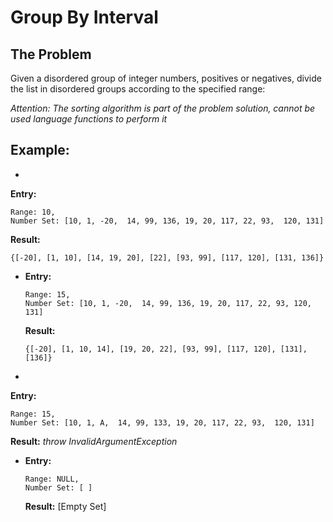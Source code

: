 Group By Interval
============

The Problem
----------

Given a disordered group of integer numbers, positives or negatives, divide the list in disordered groups according to the specified range: 

*Attention: The sorting algorithm is part of the problem solution, cannot be used language functions to perform it* 

Example:
---------
* 
 **Entry:** 
 ```
 Range: 10,  
 Number Set: [10, 1, -20,  14, 99, 136, 19, 20, 117, 22, 93,  120, 131]  
 ```
 **Result:**  
 ```
 {[-20], [1, 10], [14, 19, 20], [22], [93, 99], [117, 120], [131, 136]}
 ```

* 
  **Entry:**  
  ```
  Range: 15,  
  Number Set: [10, 1, -20,  14, 99, 136, 19, 20, 117, 22, 93, 120, 131]    
  ```
  **Result:**  
  ```
  {[-20], [1, 10, 14], [19, 20, 22], [93, 99], [117, 120], [131], [136]}
  ```

* 
 **Entry:**  
 ```
 Range: 15,  
 Number Set: [10, 1, A,  14, 99, 133, 19, 20, 117, 22, 93,  120, 131]  
 ```    
 **Result:** *throw InvalidArgumentException*

* 
  **Entry:**  
  ```
  Range: NULL,  
  Number Set: [ ]  
  ```
  **Result:** [Empty Set]


